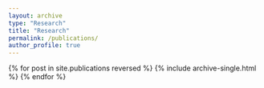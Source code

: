 ```yaml
---
layout: archive
type: "Research"
title: "Research"
permalink: /publications/
author_profile: true
---
```



{% for post in site.publications reversed %}
{% include archive-single.html %}
{% endfor %}
